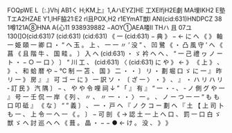 FOQpWE L〔:.)Vhj AB1く H;KM上』1,AハEYZ]HE 工XEIfjH2E劇 MA埋IKH2 E塾TエA2HZAE Y1,lHF脇21:E2 rl且POX,H2 r1EYmAT獣l ANl(cid:631)HNDPCZ 38 1噂121A⑧HNA A{心11 938939882 −AOY①AEA唖Il THハ 且 07ユ130(]O(cid:631)7 (cid:631) (cid:631) 《 一 (cid:631) − 典 》 − ← に へ 《 》 軸 一 姫 頤 一 卿 口 ・ “ ヘ 玉 。 上 、 一 一 〃 ’ 没 ” 、 凹 鷺 《 ・ 凸 風 守 ’ へ 《 菖 《 且 階 牛 、 国 畦 。 〕 入 へ (cid:631) ・ ゞ 衿 ヘ ヘ 、 “ 一 己 禮 ヮ ノ ー ト ・ − ○ ー 口 〉 〕 “ 川 工 、 (cid:631) 〈 (cid:631) に や 》 ← 》 《 上 》 、 》 、 和 蛤 暦 や − ℃ 制 一 苫 、 国 》 二 ・ ・ 〕 リ ・ 劃 堀 口 ゞ に 一 』 昨 リ 一 》 房 』 』 可 ゴ ー に 》 一 訳 ソ ・ 〔 ざ 一 〉 ・ 》 、 』 ・ ハ リ ハ リ ‐ 訂 民 》 汽 隅 〕 − 、 や や 令 哩 祠 ↓ ” 「 』 有 』 “ 一 ・ ‐ 、 ‐ ノ 側 グ や 一 』 号 一 壬 侃 一 岸 《 列 、 〃 、 〃 一 ・ ・ 〉 一 。 、 ノ ー つ 一 一 “ も も 口 叩 砥 』 《 な 〕 “ ” 義 〕 、 一 ・ 戸 ヘ 『 ノ ク コ ー 劃 ヘ 『 土 【 上 司 卜 も 一 、 上 令 一 へ 一 《 。 〕 − 可 剖 《 → 認 土 一 上 へ 口 、 罰 一 口 白 ゞ 獣 ゞ へ 討 巡 へ ヘ 《 葺 。 晶 ・ − − ● ← け 。 没 、 》 》